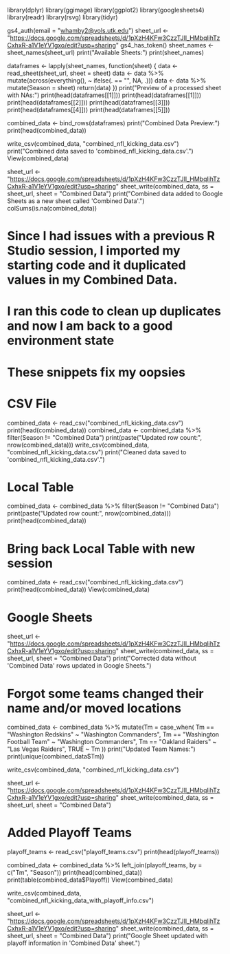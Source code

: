 library(dplyr)
library(ggimage)
library(ggplot2)
library(googlesheets4)
library(readr)
library(rsvg)
library(tidyr)

gs4_auth(email = "whamby2@vols.utk.edu")
sheet_url <- "https://docs.google.com/spreadsheets/d/1pXzH4KFw3CzzTJlI_HMbqlihTzCxhxR-a1V1eYV1gxo/edit?usp=sharing"
gs4_has_token()
sheet_names <- sheet_names(sheet_url)
print("Available Sheets:")
print(sheet_names)

dataframes <- lapply(sheet_names, function(sheet) {
  data <- read_sheet(sheet_url, sheet = sheet)
  data <- data %>% mutate(across(everything(), ~ ifelse(. == "", NA, .)))
  data <- data %>% mutate(Season = sheet)
  return(data)
})
print("Preview of a processed sheet with NAs:")
print(head(dataframes[[1]]))
print(head(dataframes[[1]]))
print(head(dataframes[[2]]))
print(head(dataframes[[3]]))
print(head(dataframes[[4]]))
print(head(dataframes[[5]]))

combined_data <- bind_rows(dataframes)
print("Combined Data Preview:")
print(head(combined_data))

write_csv(combined_data, "combined_nfl_kicking_data.csv")
print("Combined data saved to 'combined_nfl_kicking_data.csv'.")
View(combined_data)

sheet_url <- "https://docs.google.com/spreadsheets/d/1pXzH4KFw3CzzTJlI_HMbqlihTzCxhxR-a1V1eYV1gxo/edit?usp=sharing"
sheet_write(combined_data, ss = sheet_url, sheet = "Combined Data")
print("Combined data added to Google Sheets as a new sheet called 'Combined Data'.")
colSums(is.na(combined_data))

# Since I had issues with a previous R Studio session, I imported my starting code and it duplicated values in my Combined Data.
# I ran this code to clean up duplicates and now I am back to a good environment state
# These snippets fix my oopsies

# CSV File
combined_data <- read_csv("combined_nfl_kicking_data.csv")
print(head(combined_data))
combined_data <- combined_data %>%
  filter(Season != "Combined Data")
print(paste("Updated row count:", nrow(combined_data)))
write_csv(combined_data, "combined_nfl_kicking_data.csv")
print("Cleaned data saved to 'combined_nfl_kicking_data.csv'.")

# Local Table
combined_data <- combined_data %>%
  filter(Season != "Combined Data")
print(paste("Updated row count:", nrow(combined_data)))
print(head(combined_data))

# Bring back Local Table with new session
combined_data <- read_csv("combined_nfl_kicking_data.csv")
print(head(combined_data))
View(combined_data)

# Google Sheets
sheet_url <- "https://docs.google.com/spreadsheets/d/1pXzH4KFw3CzzTJlI_HMbqlihTzCxhxR-a1V1eYV1gxo/edit?usp=sharing"
sheet_write(combined_data, ss = sheet_url, sheet = "Combined Data")
print("Corrected data without 'Combined Data' rows updated in Google Sheets.")

# Forgot some teams changed their name and/or moved locations
combined_data <- combined_data %>%
  mutate(Tm = case_when(
    Tm == "Washington Redskins" ~ "Washington Commanders",
    Tm == "Washington Football Team" ~ "Washington Commanders",
    Tm == "Oakland Raiders" ~ "Las Vegas Raiders",
    TRUE ~ Tm
  ))
print("Updated Team Names:")
print(unique(combined_data$Tm))

write_csv(combined_data, "combined_nfl_kicking_data.csv")

sheet_url <- "https://docs.google.com/spreadsheets/d/1pXzH4KFw3CzzTJlI_HMbqlihTzCxhxR-a1V1eYV1gxo/edit?usp=sharing"
sheet_write(combined_data, ss = sheet_url, sheet = "Combined Data")

# Added Playoff Teams
playoff_teams <- read_csv("playoff_teams.csv")
print(head(playoff_teams))

combined_data <- combined_data %>%
  left_join(playoff_teams, by = c("Tm", "Season"))
print(head(combined_data))
print(table(combined_data$Playoff))
View(combined_data)

write_csv(combined_data, "combined_nfl_kicking_data_with_playoff_info.csv")

sheet_url <- "https://docs.google.com/spreadsheets/d/1pXzH4KFw3CzzTJlI_HMbqlihTzCxhxR-a1V1eYV1gxo/edit?usp=sharing"
sheet_write(combined_data, ss = sheet_url, sheet = "Combined Data")
print("Google Sheet updated with playoff information in 'Combined Data' sheet.")
